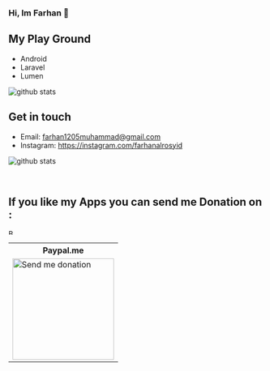 
### Hi, Im Farhan 👋

## My Play Ground

- Android
- Laravel
- Lumen

![github stats](https://github-readme-stats.vercel.app/api/top-langs/?username=lordfarhan&langs_count=8&hide=c,css,assembly,c%2B%2B&layout=compact)

## Get in touch
- Email: farhan1205muhammad@gmail.com
- Instagram: https://instagram.com/farhanalrosyid

![github stats](https://github-readme-stats.vercel.app/api?username=lordfarhan&show_icons=true&count_private=true&include_all_commits)

<br/>

## If you like my Apps you can send me Donation on :
<a href="https://www.buymeacoffee.com/lordfarhan" target="_blank"><img src="https://cdn.buymeacoffee.com/buttons/lato-black.png" alt="Buy Me A Coffee" style="height: 10px !important;width: 10px !important;" ></a>
<table>
  <tr>
    <!-- <th>Trakteer.id</th> -->
    <th>Paypal.me</th>
  </tr>
  <tr>
     <!-- <td>
       <a href="https://trakteer.id/lordfarhan" target="_blank"><img src="https://i.ibb.co/ZWTfPPv/myqr.png" alt="Send me donation"></img></a><br/>
<a href="https://trakteer.id/lordfarhan" style="background: rgba(191,53,46,.7); text-align: center; color: white; box-sizing: border-box; max-width: 220px; padding: 5px; line-height: 1.25em; border-radius: .2em; font-size: .8em;">trakteer.id/lordfarhan</a>
    </td> -->
    <td>
      <a href="https://paypal.me/lordfarhan" target="_blank"><img src="https://i.ibb.co/Mff5X7J/QRickit-3.png" alt="Send me donation" style="width:200px !important;height:200px !important"></img></a>
    </td>
  </tr>
</table>

